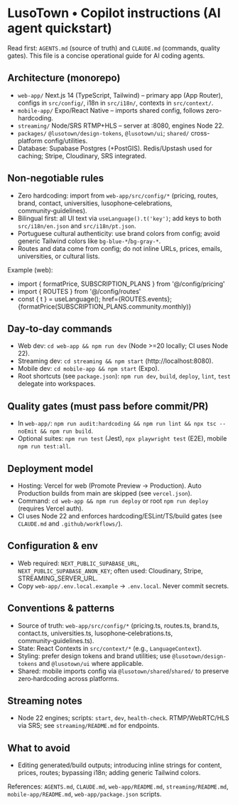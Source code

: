 # LusoTown • Copilot instructions (AI agent quickstart)

Read first: `AGENTS.md` (source of truth) and `CLAUDE.md` (commands, quality gates). This file is a concise operational guide for AI coding agents.

## Architecture (monorepo)

- `web-app/` Next.js 14 (TypeScript, Tailwind) – primary app (App Router), configs in `src/config/`, i18n in `src/i18n/`, contexts in `src/context/`.
- `mobile-app/` Expo/React Native – imports shared config, follows zero-hardcoding.
- `streaming/` Node/SRS RTMP+HLS – server at :8080, engines Node 22.
- `packages/` `@lusotown/design-tokens`, `@lusotown/ui`; `shared/` cross-platform config/utilities.
- Database: Supabase Postgres (+PostGIS). Redis/Upstash used for caching; Stripe, Cloudinary, SRS integrated.

## Non‑negotiable rules

- Zero hardcoding: import from `web-app/src/config/*` (pricing, routes, brand, contact, universities, lusophone‑celebrations, community‑guidelines).
- Bilingual first: all UI text via `useLanguage().t('key')`; add keys to both `src/i18n/en.json` and `src/i18n/pt.json`.
- Portuguese cultural authenticity: use brand colors from config; avoid generic Tailwind colors like `bg-blue-*`/`bg-gray-*`.
- Routes and data come from config; do not inline URLs, prices, emails, universities, or cultural lists.

Example (web):

- import { formatPrice, SUBSCRIPTION_PLANS } from '@/config/pricing'
- import { ROUTES } from '@/config/routes'
- const { t } = useLanguage(); href={ROUTES.events}; {formatPrice(SUBSCRIPTION_PLANS.community.monthly)}

## Day‑to‑day commands

- Web dev: `cd web-app && npm run dev` (Node >=20 locally; CI uses Node 22).
- Streaming dev: `cd streaming && npm start` (http://localhost:8080).
- Mobile dev: `cd mobile-app && npm start` (Expo).
- Root shortcuts (see `package.json`): `npm run dev`, `build`, `deploy`, `lint`, `test` delegate into workspaces.

## Quality gates (must pass before commit/PR)

- In `web-app/`: `npm run audit:hardcoding && npm run lint && npx tsc --noEmit && npm run build`.
- Optional suites: `npm run test` (Jest), `npx playwright test` (E2E), mobile `npm run test:all`.

## Deployment model

- Hosting: Vercel for web (Promote Preview → Production). Auto Production builds from main are skipped (see `vercel.json`).
- Command: `cd web-app && npm run deploy` or root `npm run deploy` (requires Vercel auth).
- CI uses Node 22 and enforces hardcoding/ESLint/TS/build gates (see `CLAUDE.md` and `.github/workflows/`).

## Configuration & env

- Web required: `NEXT_PUBLIC_SUPABASE_URL`, `NEXT_PUBLIC_SUPABASE_ANON_KEY`; often used: Cloudinary, Stripe, STREAMING_SERVER_URL.
- Copy `web-app/.env.local.example` → `.env.local`. Never commit secrets.

## Conventions & patterns

- Source of truth: `web-app/src/config/*` (pricing.ts, routes.ts, brand.ts, contact.ts, universities.ts, lusophone‑celebrations.ts, community‑guidelines.ts).
- State: React Contexts in `src/context/*` (e.g., `LanguageContext`).
- Styling: prefer design tokens and brand utilities; use `@lusotown/design-tokens` and `@lusotown/ui` where applicable.
- Shared: mobile imports config via `@lusotown/shared`/`shared/` to preserve zero‑hardcoding across platforms.

## Streaming notes

- Node 22 engines; scripts: `start`, `dev`, `health-check`. RTMP/WebRTC/HLS via SRS; see `streaming/README.md` for endpoints.

## What to avoid

- Editing generated/build outputs; introducing inline strings for content, prices, routes; bypassing i18n; adding generic Tailwind colors.

References: `AGENTS.md`, `CLAUDE.md`, `web-app/README.md`, `streaming/README.md`, `mobile-app/README.md`, `web-app/package.json` scripts.
